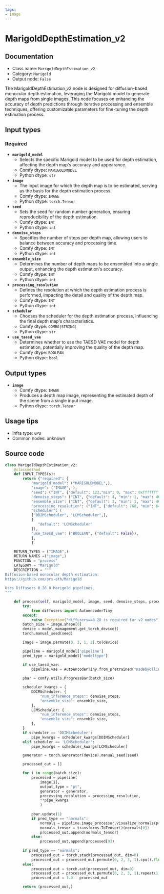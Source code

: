 ```yaml
---
tags:
- Image
---
```


# MarigoldDepthEstimation_v2
## Documentation
- Class name: `MarigoldDepthEstimation_v2`
- Category: `Marigold`
- Output node: `False`

The MarigoldDepthEstimation_v2 node is designed for diffusion-based monocular depth estimation, leveraging the Marigold model to generate depth maps from single images. This node focuses on enhancing the accuracy of depth predictions through iterative processing and ensemble techniques, offering customizable parameters for fine-tuning the depth estimation process.
## Input types
### Required
- **`marigold_model`**
    - Selects the specific Marigold model to be used for depth estimation, affecting the depth map's accuracy and appearance.
    - Comfy dtype: `MARIGOLDMODEL`
    - Python dtype: `str`
- **`image`**
    - The input image for which the depth map is to be estimated, serving as the basis for the depth estimation process.
    - Comfy dtype: `IMAGE`
    - Python dtype: `torch.Tensor`
- **`seed`**
    - Sets the seed for random number generation, ensuring reproducibility of the depth estimation.
    - Comfy dtype: `INT`
    - Python dtype: `int`
- **`denoise_steps`**
    - Specifies the number of steps per depth map, allowing users to balance between accuracy and processing time.
    - Comfy dtype: `INT`
    - Python dtype: `int`
- **`ensemble_size`**
    - Determines the number of depth maps to be ensembled into a single output, enhancing the depth estimation's accuracy.
    - Comfy dtype: `INT`
    - Python dtype: `int`
- **`processing_resolution`**
    - Defines the resolution at which the depth estimation process is performed, impacting the detail and quality of the depth map.
    - Comfy dtype: `INT`
    - Python dtype: `int`
- **`scheduler`**
    - Chooses the scheduler for the depth estimation process, influencing the final depth map's characteristics.
    - Comfy dtype: `COMBO[STRING]`
    - Python dtype: `str`
- **`use_taesd_vae`**
    - Determines whether to use the TAESD VAE model for depth estimation, potentially improving the quality of the depth map.
    - Comfy dtype: `BOOLEAN`
    - Python dtype: `bool`
## Output types
- **`image`**
    - Comfy dtype: `IMAGE`
    - Produces a depth map image, representing the estimated depth of the scene from a single input image.
    - Python dtype: `torch.Tensor`
## Usage tips
- Infra type: `GPU`
- Common nodes: unknown


## Source code
```python
class MarigoldDepthEstimation_v2:
    @classmethod
    def INPUT_TYPES(s):
        return {"required": {
            "marigold_model": ("MARIGOLDMODEL",),
            "image": ("IMAGE", ),
            "seed": ("INT", {"default": 123,"min": 0, "max": 0xffffffffffffffff, "step": 1}),
            "denoise_steps": ("INT", {"default": 4, "min": 1, "max": 4096, "step": 1}),
            "ensemble_size": ("INT", {"default": 3, "min": 1, "max": 4096, "step": 1}),
            "processing_resolution": ("INT", {"default": 768, "min": 64, "max": 4096, "step": 8}),
            "scheduler": (
            ["DDIMScheduler", "LCMScheduler",], 
            {
               "default": 'LCMScheduler'
            }),
            "use_taesd_vae": ("BOOLEAN", {"default": False}),
            },
            }
    
    RETURN_TYPES = ("IMAGE",)
    RETURN_NAMES =("image",)
    FUNCTION = "process"
    CATEGORY = "Marigold"
    DESCRIPTION = """
Diffusion-based monocular depth estimation:  
https://github.com/prs-eth/Marigold  
  
Uses Diffusers 0.28.0 Marigold pipelines.  
"""

    def process(self, marigold_model, image, seed, denoise_steps, processing_resolution, ensemble_size, scheduler, use_taesd_vae):
        try:
            from diffusers import AutoencoderTiny
        except:
            raise Exception("diffusers==0.28 is required for v2 nodes")
        batch_size = image.shape[0]
        device = model_management.get_torch_device()
        torch.manual_seed(seed)

        image = image.permute(0, 3, 1, 2).to(device)

        pipeline = marigold_model['pipeline']
        pred_type = marigold_model['modeltype']

        if use_taesd_vae:
            pipeline.vae = AutoencoderTiny.from_pretrained("madebyollin/taesd", torch_dtype=torch.float16).to(device)
            
        pbar = comfy.utils.ProgressBar(batch_size)

        scheduler_kwargs = {
            DDIMScheduler: {
                "num_inference_steps": denoise_steps,
                "ensemble_size": ensemble_size,
            },
            LCMScheduler: {
                "num_inference_steps": denoise_steps,
                "ensemble_size": ensemble_size,
            },	
        }
        if scheduler == 'DDIMScheduler':
            pipe_kwargs = scheduler_kwargs[DDIMScheduler]
        elif scheduler == 'LCMScheduler':
            pipe_kwargs = scheduler_kwargs[LCMScheduler]

        generator = torch.Generator(device).manual_seed(seed)

        processed_out = []

        for i in range(batch_size):
            processed = pipeline(
                image[i],
                output_type = "pt",
                generator = generator,
                processing_resolution = processing_resolution,
                **pipe_kwargs
                )
            
            pbar.update(1)
            if pred_type == "normals":
                normals = pipeline.image_processor.visualize_normals(processed.prediction)
                normals_tensor = transforms.ToTensor()(normals[0])
                processed_out.append(normals_tensor)
            else:
                processed_out.append(processed[0])
        
        if pred_type == "normals":
            processed_out = torch.stack(processed_out, dim=0)
            processed_out = processed_out.permute(0, 2, 3, 1).cpu().float()
        else:
            processed_out = torch.cat(processed_out, dim=0)
            processed_out = processed_out.permute(0, 2, 3, 1).repeat(1, 1, 1, 3).cpu().float()
            processed_out = 1.0 - processed_out

        return (processed_out,)

```

